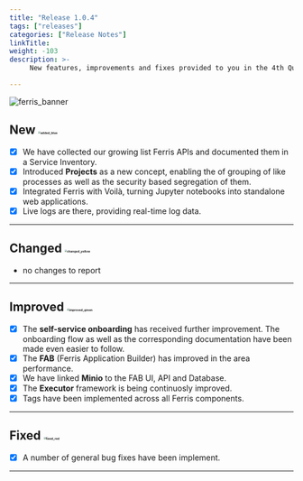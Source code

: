 ```yaml
---
title: "Release 1.0.4"
tags: ["releases"]
categories: ["Release Notes"]
linkTitle:
weight: -103
description: >-
     New features, improvements and fixes provided to you in the 4th Quarter of the year 2021.

---
```


![ferris_banner](/images/ferris_banner.png)



## New <img src="/images/added_blue.png" alt="added_blue" style="zoom:25%;" />

- [x] We have collected our growing list Ferris APIs and documented them in a Service Inventory.
- [x] Introduced **Projects** as a new concept, enabling the of grouping of like processes as well as the security based segregation of them.
- [x] Integrated Ferris with Voilà, turning Jupyter notebooks into standalone web applications.
- [x] Live logs are there, providing real-time log data.

---

## Changed <img src="/images/changed_yellow.png" alt="changed_yellow" style="zoom:25%;" />

- no changes to report

---

## Improved <img src="/images/improved_green.png" alt="improved_green" style="zoom:25%;" />

- [x] The **self-service onboarding** has received further improvement. The onboarding flow as well as the corresponding documentation have been made even easier to follow.
- [x] The **FAB** (Ferris Application Builder) has improved in the area performance.
- [x] We have linked **Minio** to the FAB UI, API and Database.
- [x] The **Executor** framework is being continuosly improved.
- [x] Tags have been implemented across all Ferris components.

---

## Fixed <img src="/images/fixed_red.png" alt="fixed_red" style="zoom:25%;" />

- [x] A number of general bug fixes have been implement.

---

